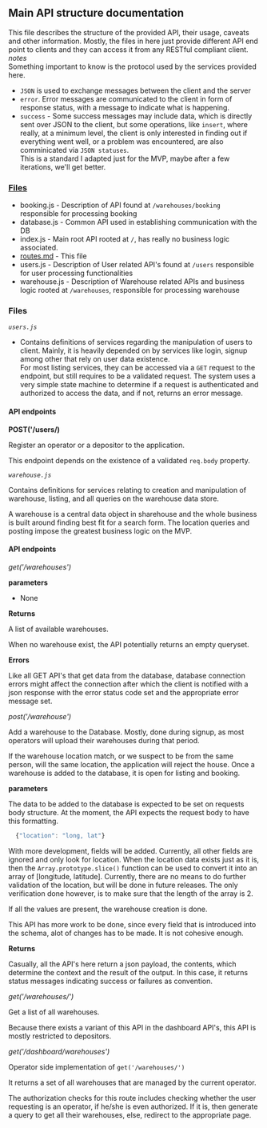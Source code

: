 ## Main API structure documentation

This file describes the structure of the provided API, their usage, caveats and other information.
Mostly, the files in here just provide different API end point to clients and they can access it from any RESTful compliant client.
*notes*   
Something important to know is the protocol used by the services provided here.   
- `JSON` is used to exchange messages between the client and the server
- `error`. Error messages are communicated to the client in form of response status, with a message to indicate what is happening.
- `success` - Some success messages may include data, which is directly sent over JSON to the client, but some operations, like `insert`, where really, at a minimum level, the client is only interested in finding out if everything went well, or a problem was encountered, are also comminicated via `JSON statuses`.   
This is a standard I adapted just for the MVP, maybe after a few iterations, we'll get better.

[root]: https://github.com/shaddyshad/sharehouse-rc1.git/routes/routes.md

### [Files][root]
+ booking.js - Description of API found at `/warehouses/booking` responsible for processing booking
+ database.js - Common API used in establishing communication with the DB
+ index.js - Main root API rooted at `/`, has really no business logic associated.
+ [routes.md][root] - This file
+ users.js - Description of User related API's found at `/users` responsible for user processing functionalities
+ warehouse.js - Description of Warehouse related APIs and business logic rooted at `/warehouses`, responsible for processing warehouse

### Files    
*`users.js`*

 - Contains definitions of services regarding the manipulation of users to client. Mainly, it is heavily depended on by services like login, signup among other that rely on user data existence.   
For most listing services, they can be accessed via a `GET` request to the endpoint, but still requires to be a validated request. The system uses a very simple state machine to determine if a request is authenticated and authorized to access the data, and if not, returns an error message.

#### API endpoints
__POST('/users/)__ 

Register an operator or a depositor to the application. 

This endpoint depends on the existence of a validated `req.body` property.

*`warehouse.js`*

Contains definitions for services relating to creation and manipulation of warehouse, listing, and all queries on the warehouse data store.

A warehouse is a central data object in sharehouse and the whole business is built around finding best fit for a search form. The location queries and posting impose the greatest business logic on the MVP.

#### API endpoints

*get('/warehouses')*

__parameters__

* None

__Returns__

A list of available warehouses.

When no warehouse exist, the API potentially returns an empty queryset.

__Errors__

Like all GET API's that get data from the database, database connection errors might affect the connection after which the client is notified with a json response with the error status code set and the appropriate error message set.

*post('/warehouse')*

Add a warehouse to the Database. Mostly, done during signup, as most operators will upload their warehouses during that period.

If the warehouse location match, or we suspect to be from the same person, will the same location, the application will reject the house.
Once a warehouse is added to the database, it is open for listing and booking.

__parameters__

The data to be added to the database is expected to be set on requests body structure. At the moment, the API expects the request body to have this formatting.
```javascript
  {"location": "long, lat"}
```
With more development, fields will be added. Currently, all other fields are ignored and only look for location.
When the location data exists just as it is, then the `Array.prototype.slice()` function can be used to convert it into an array of [longitude, latitude].
Currently, there are no means to do further validation of the location, but will be done in future releases. The only verification done however, is to make sure that the length of the array is 2.

If all the values are present, the warehouse creation is done.

This API has more work to be done, since every field that is introduced into the schema, alot of changes has to be made. It is not cohesive enough.

__Returns__

Casually, all the API's here return a json payload, the contents, which determine the context and the result of the output. In this case, it returns status messages indicating success or failures as convention.

*get('/warehouses/')*

Get a list of all warehouses.

Because there exists a variant of this API in the dashboard API's, this API is mostly restricted to depositors.

*get('/dashboard/warehouses')*

Operator side implementation of `get('/warehouses/')`

It returns a set of all warehouses that are managed by the current operator.

The authorization checks for this route includes checking whether the user requesting is an operator, if he/she is even authorized. If it is, then generate a query to get all their warehouses, else, redirect to the appropriate page.
